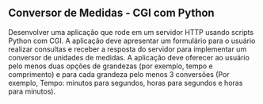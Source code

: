 ## Conversor de Medidas - CGI com Python

Desenvolver uma aplicação que rode em um servidor HTTP usando scripts Python com CGI. A aplicação deve apresentar um formulário para o usuário realizar consultas e receber a resposta do servidor para implementar um conversor de unidades de medidas. A aplicação deve oferecer ao usuário pelo menos duas opções de grandezas (por exemplo, tempo e comprimento) e para cada grandeza pelo menos 3 conversões (Por exemplo, Tempo: minutos para segundos, horas para segundos e horas para minutos).
